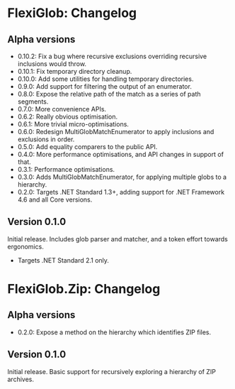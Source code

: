 # FlexiGlob: Changelog

## Alpha versions

* 0.10.2: Fix a bug where recursive exclusions overriding recursive inclusions would throw.
* 0.10.1: Fix temporary directory cleanup.
* 0.10.0: Add some utilities for handling temporary directories.
* 0.9.0: Add support for filtering the output of an enumerator.
* 0.8.0: Expose the relative path of the match as a series of path segments.
* 0.7.0: More convenience APIs.
* 0.6.2: Really obvious optimisation.
* 0.6.1: More trivial micro-optimisations.
* 0.6.0: Redesign MultiGlobMatchEnumerator to apply inclusions and exclusions in order.
* 0.5.0: Add equality comparers to the public API.
* 0.4.0: More performance optimisations, and API changes in support of that.
* 0.3.1: Performance optimisations.
* 0.3.0: Adds MultiGlobMatchEnumerator, for applying multiple globs to a hierarchy.
* 0.2.0: Targets .NET Standard 1.3+, adding support for .NET Framework 4.6 and all Core versions.

## Version 0.1.0

Initial release. Includes glob parser and matcher, and a token effort towards ergonomics.

* Targets .NET Standard 2.1 only.

# FlexiGlob.Zip: Changelog

## Alpha versions

* 0.2.0: Expose a method on the hierarchy which identifies ZIP files.

## Version 0.1.0

Initial release. Basic support for recursively exploring a hierarchy of ZIP archives.
